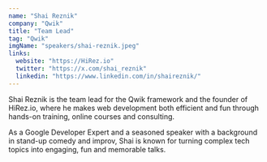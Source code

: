 ```yaml
---
name: "Shai Reznik"
company: "Qwik"
title: "Team Lead"
tag: "Qwik"
imgName: "speakers/shai-reznik.jpeg"
links:
  website: "https://HiRez.io"
  twitter: "https://x.com/shai_reznik"
  linkedin: "https://www.linkedin.com/in/shaireznik/"
---
```


Shai Reznik is the team lead for the Qwik framework and the founder of HiRez.io, where he makes web development both efficient and fun through hands-on training, online courses and consulting.

As a Google Developer Expert and a seasoned speaker with a background in stand-up comedy and improv, Shai is known for turning complex tech topics into engaging, fun and memorable talks.
